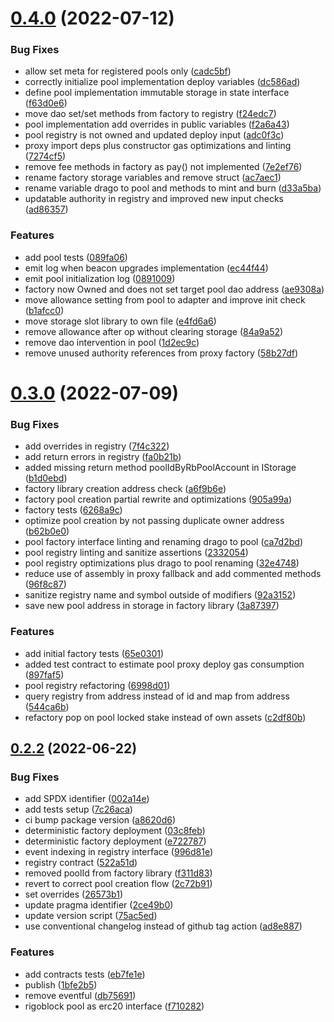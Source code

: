 # [0.4.0](https://github.com/rigoblock/v3-contracts/compare/v0.3.0...v0.4.0) (2022-07-12)


### Bug Fixes

* allow set meta for registered pools only ([cadc5bf](https://github.com/rigoblock/v3-contracts/commit/cadc5bf53db8d2ce01b927f0c51caf92c8b253f6))
* correctly initialize pool implementation deploy variables ([dc586ad](https://github.com/rigoblock/v3-contracts/commit/dc586ad6db097cbfdbaa4969903df85719fb2392))
* define pool implementation immutable storage in state interface ([f63d0e6](https://github.com/rigoblock/v3-contracts/commit/f63d0e627f4e1dd2e3c8ac3de988a0575702c04a))
* move dao set/set methods from factory to registry ([f24edc7](https://github.com/rigoblock/v3-contracts/commit/f24edc75c5e81bc362a28323d4ab6acef83b5ab5))
* pool implementation add overrides in public variables ([f2a6a43](https://github.com/rigoblock/v3-contracts/commit/f2a6a43239de6f0757068cd73125c4dcf24f6927))
* pool registry is not owned and updated deploy input ([adc0f3c](https://github.com/rigoblock/v3-contracts/commit/adc0f3c750cde514af940d6e2281610cbf85cfd9))
* proxy import deps plus constructor gas optimizations and linting ([7274cf5](https://github.com/rigoblock/v3-contracts/commit/7274cf5b58dde7c337be6720a39126e99f9f6b14))
* remove fee methods in factory as pay() not implemented ([7e2ef76](https://github.com/rigoblock/v3-contracts/commit/7e2ef762cbb1d81ff278c6df8dfb887bb4799423))
* rename factory storage variables and remove struct ([ac7aec1](https://github.com/rigoblock/v3-contracts/commit/ac7aec1937db52f30771f14ac1f35b6bdf447910))
* rename variable drago to pool and methods to mint and burn ([d33a5ba](https://github.com/rigoblock/v3-contracts/commit/d33a5ba42fa219cc805a6f5e347d8870f2a0644b))
* updatable authority in registry and improved new input checks ([ad86357](https://github.com/rigoblock/v3-contracts/commit/ad86357a70707ef45cb426a8f6ba84c8f5bbb23f))


### Features

* add pool tests ([089fa06](https://github.com/rigoblock/v3-contracts/commit/089fa06d71726e7fc3ca7b96a65b6f7c514c6018))
* emit log when beacon upgrades implementation ([ec44f44](https://github.com/rigoblock/v3-contracts/commit/ec44f4425e3fdaa2ed6e80a0603c95bceb38000f))
* emit pool initialization log ([0891009](https://github.com/rigoblock/v3-contracts/commit/08910091ab43bdc8581c3407971076ec2fa48cfe))
* factory now Owned and does not set target pool dao address ([ae9308a](https://github.com/rigoblock/v3-contracts/commit/ae9308a0844e81c0a14b74fe87d6d454e49d751b))
* move allowance setting from pool to adapter and improve init check ([b1afcc0](https://github.com/rigoblock/v3-contracts/commit/b1afcc0693d28497940d621784447a001c156986))
* move storage slot library to own file ([e4fd6a6](https://github.com/rigoblock/v3-contracts/commit/e4fd6a60cb3e6e39cd2f928577be51463049d125))
* remove allowance after op without clearing storage ([84a9a52](https://github.com/rigoblock/v3-contracts/commit/84a9a52c594dc72fbab171621d8c3be2dc81a92f))
* remove dao intervention in pool ([1d2ec9c](https://github.com/rigoblock/v3-contracts/commit/1d2ec9c6b9f0b8cf1c51ab4c3e9e59fe9dd09149))
* remove unused authority references from proxy factory ([58b27df](https://github.com/rigoblock/v3-contracts/commit/58b27dfcf6ac461af2ea9364155ebc145cafeb1d))



# [0.3.0](https://github.com/rigoblock/v3-contracts/compare/v0.2.2...v0.3.0) (2022-07-09)


### Bug Fixes

* add overrides in registry ([7f4c322](https://github.com/rigoblock/v3-contracts/commit/7f4c32236ff7486b1892e0297a9ba794beb84f78))
* add return errors in registry ([fa0b21b](https://github.com/rigoblock/v3-contracts/commit/fa0b21b5985fb096b8d47061b171b8b32c6f7b37))
* added missing return method poolIdByRbPoolAccount in IStorage ([b1d0ebd](https://github.com/rigoblock/v3-contracts/commit/b1d0ebdce4bd2bcc14bb49251636429d225e6147))
* factory library creation address check ([a6f9b6e](https://github.com/rigoblock/v3-contracts/commit/a6f9b6e51a8a0406158a73690e64a9a0d3aca635))
* factory pool creation partial rewrite and optimizations ([905a99a](https://github.com/rigoblock/v3-contracts/commit/905a99a20ba31f11e1df53e2a64a712c1833e088))
* factory tests ([6268a9c](https://github.com/rigoblock/v3-contracts/commit/6268a9ce58881909f8c64551cd07007511bc24ba))
* optimize pool creation by not passing duplicate owner address ([b62b0e0](https://github.com/rigoblock/v3-contracts/commit/b62b0e099bb1ffe91776634bbc1647d036be162c))
* pool factory interface linting and renaming drago to pool ([ca7d2bd](https://github.com/rigoblock/v3-contracts/commit/ca7d2bdccc04922d03056f0394e6ce7558af3032))
* pool registry linting and sanitize assertions ([2332054](https://github.com/rigoblock/v3-contracts/commit/2332054a6e42160d79fe73fdccc37fc72333a10f))
* pool registry optimizations plus drago to pool renaming ([32e4748](https://github.com/rigoblock/v3-contracts/commit/32e4748dde3c24d379844ced344b43eed98659da))
* reduce use of assembly in proxy fallback and add commented methods ([96f8c87](https://github.com/rigoblock/v3-contracts/commit/96f8c87c97dfa6086a449dd1f296bbbcb3eea07e))
* sanitize registry name and symbol outside of modifiers  ([92a3152](https://github.com/rigoblock/v3-contracts/commit/92a3152c5052485668f84a9e427d2849b5344528))
* save new pool address in storage in factory library ([3a87397](https://github.com/rigoblock/v3-contracts/commit/3a87397081416e35d43f3d49c4e3f79aa6bece3f))


### Features

* add initial factory tests ([65e0301](https://github.com/rigoblock/v3-contracts/commit/65e030148368bcd86b3f033b4e285f672fa812b1))
* added test contract to estimate pool proxy deploy gas consumption ([897faf5](https://github.com/rigoblock/v3-contracts/commit/897faf5a7097f2bdb7d48a7648ce072b6a373641))
* pool registry refactoring ([6998d01](https://github.com/rigoblock/v3-contracts/commit/6998d012d531447d288f963e4480ad0dbe25a17c))
* query registry from address instead of id and map from address ([544ca6b](https://github.com/rigoblock/v3-contracts/commit/544ca6bc8c2e10eaacae50ff71964f95ab695663))
* refactory pop on pool locked stake instead of own assets ([c2df80b](https://github.com/rigoblock/v3-contracts/commit/c2df80b90277b48024869331562fb3356ccd427e))



## [0.2.2](https://github.com/rigoblock/v3-contracts/compare/v0.2.1...v0.2.2) (2022-06-22)


### Bug Fixes

* add SPDX identifier ([002a14e](https://github.com/rigoblock/v3-contracts/commit/002a14e2348ce375873bd0bf773d96cfdbebadb9))
* add tests setup ([7c26aca](https://github.com/rigoblock/v3-contracts/commit/7c26acaf66efda05666a8e7bbd2aee32e7877d4a))
* ci bump package version ([a8620d6](https://github.com/rigoblock/v3-contracts/commit/a8620d647d786074298ec33b2f6aae8cd87f7998))
* deterministic factory deployment ([03c8feb](https://github.com/rigoblock/v3-contracts/commit/03c8feb9d39b7b88ca776c72ff48266c9a8b9dff))
* deterministic factory deployment ([e722787](https://github.com/rigoblock/v3-contracts/commit/e722787e87f7b7d0e7b9ecae3c8d8d728fffed05))
* event indexing in registry interface ([996d81e](https://github.com/rigoblock/v3-contracts/commit/996d81e6d666a27ec2f99dea5a9adf4d8bdd4703))
* registry contract ([522a51d](https://github.com/rigoblock/v3-contracts/commit/522a51df2c9190b568706a00270381d29e6ffae8))
* removed poolId from factory library ([f311d83](https://github.com/rigoblock/v3-contracts/commit/f311d83ddae3feec5fd2f88aa02ed34fce4a2717))
* revert to correct pool creation flow ([2c72b91](https://github.com/rigoblock/v3-contracts/commit/2c72b9125ba0c6804f861971c41566abbc491a6f))
* set overrides ([26573b1](https://github.com/rigoblock/v3-contracts/commit/26573b1eadedffca1ab759c99f70d490108cb1ac))
* update pragma identifier ([2ce49b0](https://github.com/rigoblock/v3-contracts/commit/2ce49b0716af6fa5956fc681ce02150543c67b71))
* update version script ([75ac5ed](https://github.com/rigoblock/v3-contracts/commit/75ac5ed2f52f3b49db772c2ef7308c64303066c0))
* use conventional changelog instead of github tag action ([ad8e887](https://github.com/rigoblock/v3-contracts/commit/ad8e88753ff2da04d24619d5b3e499602fccd4b6))


### Features

* add contracts tests ([eb7fe1e](https://github.com/rigoblock/v3-contracts/commit/eb7fe1e412bcc4542fe60fb9ecfa74a0fe2e5441))
* publish ([1bfe2b5](https://github.com/rigoblock/v3-contracts/commit/1bfe2b50a5fd61b103ffcbf6e072eb5c15ce2e71))
* remove eventful ([db75691](https://github.com/rigoblock/v3-contracts/commit/db7569194d3c9e67ebee25d45c2cc0f8871bda16))
* rigoblock pool as erc20 interface ([f710282](https://github.com/rigoblock/v3-contracts/commit/f710282d6935bfa74e46d90096b17a217078e5c7))



